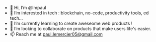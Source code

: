 - 👋 Hi, I’m @lmpaul
- 👀 I’m interested in tech : blockchain, no-code, productivity tools, ed tech... 
- 🌱 I’m currently learning to create aweseome web products ! 
- 💞️ I’m looking to collaborate on products that make users life's easier. 
- 📫 Reach me at paul.lemercier05@gmail.com

<!---
lmpaul/lmpaul is a ✨ special ✨ repository because its `README.md` (this file) appears on your GitHub profile.
You can click the Preview link to take a look at your changes.
--->
